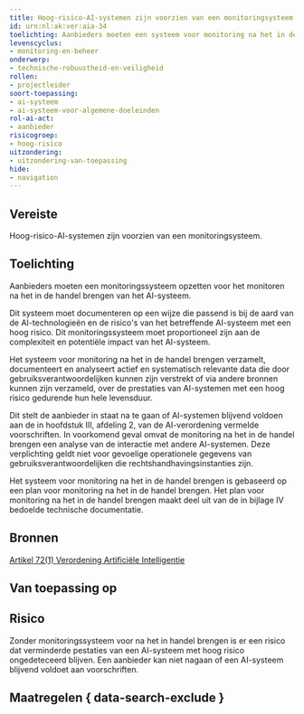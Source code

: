 ```yaml
---
title: Hoog-risico-AI-systemen zijn voorzien van een monitoringsysteem.
id: urn:nl:ak:ver:aia-34
toelichting: Aanbieders moeten een systeem voor monitoring na het in de handel brengen vaststellen en documenteren op een manier die evenredig is aan de aard van de AI-technologieën en de risico’s van het AI-systeem met een hoog risico.
levenscyclus:
- monitoring-en-beheer
onderwerp:
- technische-robuustheid-en-veiligheid
rollen:
- projectleider
soort-toepassing:
- ai-systeem
- ai-systeem-voor-algemene-doeleinden
rol-ai-act:
- aanbieder
risicogroep:
- hoog-risico
uitzondering: 
- uitzondering-van-toepassing
hide:
- navigation
---
```


<!-- tags -->
## Vereiste

Hoog-risico-AI-systemen zijn voorzien van een monitoringsysteem.

## Toelichting

Aanbieders moeten een monitoringssysteem opzetten voor het monitoren na het in de handel brengen van het AI-systeem.

Dit systeem moet documenteren op een wijze die passend is bij de aard van de AI-technologieën en de risico's van het betreffende AI-systeem met een hoog risico.
Dit monitoringssysteem moet proportioneel zijn aan de complexiteit en potentiële impact van het AI-systeem.

Het systeem voor monitoring na het in de handel brengen verzamelt, documenteert en analyseert actief en systematisch relevante data die door gebruiksverantwoordelijken kunnen zijn verstrekt of via andere bronnen kunnen zijn verzameld, over de prestaties van AI-systemen met een hoog risico gedurende hun hele levensduur.

Dit stelt de aanbieder in staat na te gaan of AI-systemen blijvend voldoen aan de in hoofdstuk III, afdeling 2, van de AI-verordening vermelde voorschriften.
In voorkomend geval omvat de monitoring na het in de handel brengen een analyse van de interactie met andere AI-systemen.
Deze verplichting geldt niet voor gevoelige operationele gegevens van gebruiksverantwoordelijken die rechtshandhavingsinstanties zijn.

Het systeem voor monitoring na het in de handel brengen is gebaseerd op een plan voor monitoring na het in de handel brengen.
Het plan voor monitoring na het in de handel brengen maakt deel uit van de in bijlage IV bedoelde technische documentatie.

## Bronnen

[Artikel 72(1) Verordening Artificiële Intelligentie](https://eur-lex.europa.eu/legal-content/NL/TXT/HTML/?uri=OJ:L_202401689#d1e7075-1-1)

## Van toepassing op 
<!-- tags-ai-act -->


## Risico

Zonder monitoringssysteem voor na het in handel brengen is er een risico dat verminderde pestaties van een AI-systeem met hoog risico ongedeteceerd blijven.
Een aanbieder kan niet nagaan of een AI-systeem blijvend voldoet aan voorschriften.

## Maatregelen { data-search-exclude }

<!-- list_maatregelen vereiste/aia-34-monitoring-na-het-in-de-handel-brengen no-search no-onderwerp no-rol no-levenscyclus -->
